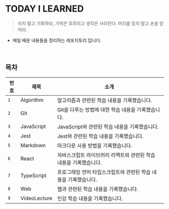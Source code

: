 # TODAY I LEARNED

> 쉬지 말고 기록하라, 기억은 흐려지고 생각은 사라진다. 머리를 믿지 말고 손을 믿어라.

- 매일 배운 내용들을 정리하는 레포지토리 입니다.

<br>

## 목차

| 번호 | 제목         | 소개                                                              |
| ---- | ------------ | ----------------------------------------------------------------- |
| `1`  | Algorithm    | 알고리즘과 관련된 학습 내용을 기록했습니다.                       |
| `2`  | Git          | Git을 다루는 방법에 대한 학습 내용을 기록했습니다.                |
| `3`  | JavaScript   | JavaScript와 관련된 학습 내용을 기록했습니다.                     |
| `4`  | Jest         | Jest와 관련된 학습 내용을 기록했습니다.                           |
| `5`  | Markdown     | 마크다운 사용 방법을 기록했습니다.                                |
| `6`  | React        | 자바스크립트 라이브러리 리액트와 관련된 학습 내용을 기록했습니다. |
| `7`  | TypeScript   | 프로그래밍 언어 타입스크립트와 관련된 학습 내용을 기록했습니다.   |
| `8`  | Web          | 웹과 관련된 학습 내용을 기록했습니다.                             |
| `9`  | VideoLecture | 인강 학습 내용을 기록했습니다.                                    |
